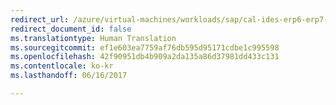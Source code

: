 ```yaml
---
redirect_url: /azure/virtual-machines/workloads/sap/cal-ides-erp6-erp7-sp3-sql
redirect_document_id: false
ms.translationtype: Human Translation
ms.sourcegitcommit: ef1e603ea7759af76db595d95171cdbe1c995598
ms.openlocfilehash: 42f90951db4b909a2da135a86d37981dd433c131
ms.contentlocale: ko-kr
ms.lasthandoff: 06/16/2017

---
```

